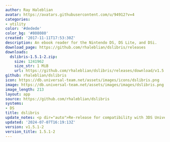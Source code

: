 ```yaml
---
author: Ray Haleblian
avatar: https://avatars.githubusercontent.com/u/94912?v=4
categories:
- utility
color: '#dedede'
color_bg: '#808080'
created: '2017-11-11T17:53:30Z'
description: An ebook reader for the Nintendo DS, DS Lite, and DSi.
download_page: https://github.com/rhaleblian/dslibris/releases
downloads:
  dslibris-1.5.1-2.zip:
    size: 1241962
    size_str: 1 MiB
    url: https://github.com/rhaleblian/dslibris/releases/download/v1.5.1-2/dslibris-1.5.1-2.zip
github: rhaleblian/dslibris
icon: https://db.universal-team.net/assets/images/icons/dslibris.png
image: https://db.universal-team.net/assets/images/images/dslibris.png
image_length: 213
layout: app
source: https://github.com/rhaleblian/dslibris
systems:
- DS
title: dslibris
update_notes: <p dir="auto">Re-release for compatibility with 3DS Universal Updater.</p>
updated: '2024-07-07T16:19:13Z'
version: v1.5.1-2
version_title: 1.5.1-2
---
```

